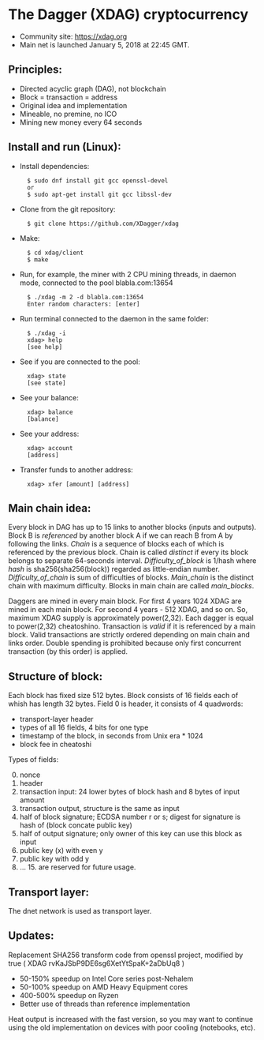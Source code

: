The Dagger (XDAG) cryptocurrency
================================

- Community site: https://xdag.org
- Main net is launched January 5, 2018 at 22:45 GMT. 


Principles:
----------

- Directed acyclic graph (DAG), not blockchain
- Block = transaction = address
- Original idea and implementation
- Mineable, no premine, no ICO
- Mining new money every 64 seconds


Install and run (Linux):
-----------------------

- Install dependencies:

		$ sudo dnf install git gcc openssl-devel
		or
		$ sudo apt-get install git gcc libssl-dev

- Clone from the git repository:

        $ git clone https://github.com/XDagger/xdag

- Make:

        $ cd xdag/client
        $ make

- Run, for example, the miner with 2 CPU mining threads, in daemon mode, connected to the pool blabla.com:13654

        $ ./xdag -m 2 -d blabla.com:13654
        Enter random characters: [enter]

- Run terminal connected to the daemon in the same folder:

        $ ./xdag -i
        xdag> help
        [see help]

- See if you are connected to the pool:

        xdag> state
        [see state]

- See your balance:

        xdag> balance
        [balance]

- See your address:

        xdag> account
        [address]

- Transfer funds to another address:

        xdag> xfer [amount] [address]


Main chain idea:
---------------

Every block in DAG has up to 15 links to another blocks (inputs and outputs).
Block B is _referenced_ by another block A if we can reach B from A by following the links.
_Chain_ is a sequence of blocks each of which is referenced by the previous block.
Chain is called _distinct_ if every its block belongs to separate 64-seconds interval.
_Difficulty_of_block_ is 1/hash where _hash_ is sha256(sha256(block)) regarded as little-endian number.
_Difficulty_of_chain_ is sum of difficulties of blocks.
_Main_chain_ is the distinct chain with maximum difficulty.
Blocks in main chain are called _main_blocks_.

Daggers are mined in every main block.
For first 4 years 1024 XDAG are mined in each main block.
For second 4 years - 512 XDAG, and so on.
So, maximum XDAG supply is approximately power(2,32).
Each dagger is equal to power(2,32) cheatoshino.
Transaction is _valid_ if it is referenced by a main block.
Valid transactions are strictly ordered depending on main chain and links order.
Double spending is prohibited because only first concurrent transaction (by this order) is applied.


Structure of block:
------------------

Each block has fixed size 512 bytes.
Block consists of 16 fields each of whish has length 32 bytes.
Field 0 is header, it consists of 4 quadwords:
- transport-layer header
- types of all 16 fields, 4 bits for one type
- timestamp of the block, in seconds from Unix era * 1024
- block fee in cheatoshi

Types of fields:

0. nonce
1. header
2. transaction input: 24 lower bytes of block hash and 8 bytes of input amount
3. transaction output, structure is the same as input
4. half of block signature; ECDSA number r or s; digest for signature is hash of (block concate public key)
5. half of output signature; only owner of this key can use this block as input
6. public key (x) with even y
7. public key with odd y
8. ... 15. are reserved for future usage.


Transport layer:
---------------

The dnet network is used as transport layer.


Updates:
---------------

Replacement SHA256 transform code from openssl project,
modified by true ( XDAG rvKaJSbP9DE6sg6XetYtSpaK+2aDbUq8 )

- 50-150% speedup on Intel Core series post-Nehalem
- 50-100% speedup on AMD Heavy Equipment cores
- 400-500% speedup on Ryzen
- Better use of threads than reference implementation

Heat output is increased with the fast version, so you may want to continue using the old implementation on devices with poor cooling (notebooks, etc).
